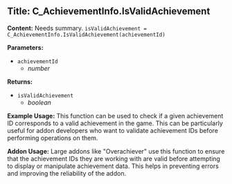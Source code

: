 ## Title: C_AchievementInfo.IsValidAchievement

**Content:**
Needs summary.
`isValidAchievement = C_AchievementInfo.IsValidAchievement(achievementId)`

**Parameters:**
- `achievementId`
  - *number*

**Returns:**
- `isValidAchievement`
  - *boolean*

**Example Usage:**
This function can be used to check if a given achievement ID corresponds to a valid achievement in the game. This can be particularly useful for addon developers who want to validate achievement IDs before performing operations on them.

**Addon Usage:**
Large addons like "Overachiever" use this function to ensure that the achievement IDs they are working with are valid before attempting to display or manipulate achievement data. This helps in preventing errors and improving the reliability of the addon.